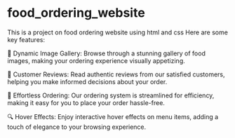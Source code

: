 # food_ordering_website
This is a project on food ordering website using html and css 
 Here are some key features:

📸 Dynamic Image Gallery: Browse through a stunning gallery of food images, making your ordering experience visually appetizing.

🌟 Customer Reviews: Read authentic reviews from our satisfied customers, helping you make informed decisions about your order.

🛒 Effortless Ordering: Our ordering system is streamlined for efficiency, making it easy for you to place your order hassle-free.

🔍 Hover Effects: Enjoy interactive hover effects on menu items, adding a touch of elegance to your browsing experience.
